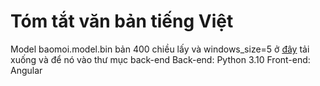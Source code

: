 # Tóm tắt văn bản tiếng Việt
Model baomoi.model.bin bản 400 chiều lấy và windows_size=5 ở <a href="https://github.com/sonvx/word2vecVN">đây</a> tải xuống và để nó vào thư mục back-end
Back-end: Python 3.10
Front-end: Angular
